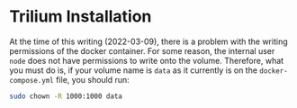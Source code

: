 # Trilium Installation

At the time of this writing (2022-03-09), there is a problem with the writing permissions of the docker container. For some reason, the internal user `node` does not have permissions to write onto the volume. Therefore, what you must do is, if your volume name is `data` as it currently is on the `docker-compose.yml` file, you should run:

```bash
sudo chown -R 1000:1000 data
```
